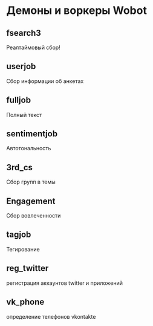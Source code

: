 # Демоны и воркеры Wobot #

## fsearch3 ##
Реалтаймовый сбор!

## userjob ##
Сбор информации об анкетах

## fulljob ##
Полный текст

## sentimentjob ##
Автотональность

## 3rd_cs ##
Сбор групп в темы

## Engagement ##
Сбор вовлеченности

## tagjob ## 
Тегирование

## reg_twitter ##
регистрация аккаунтов twitter и приложений

## vk_phone ##
определение телефонов vkontakte
